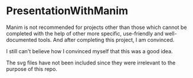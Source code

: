 # PresentationWithManim
Manim is not recommended for projects other than those which cannot be completed with the help of other more specific, use-friendly and well-documented tools. And after completing this project, I am convinced.

I still can't believe how I convinced myself that this was a good idea.

The svg files have not been included since they were irrelevant to the purpose of this repo.
